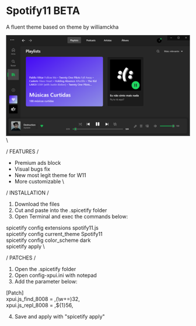 # Spotify11 BETA
A fluent theme based on theme by williamckha

![preview](https://github.com/bathtimethiago/Spotify11/blob/main/preview.png)
\

/ FEATURES /

- Premium ads block
- Visual bugs fix
- New most legit theme for W11
- More customizable
\

/ INSTALLATION /

1. Download the files
2. Cut and paste into the .spicetify folder
3. Open Terminal and exec the commands below:

spicetify config extensions spotify11.js\
spicetify config current_theme Spotify11\
spicetify config color_scheme dark\
spicetify apply
\

/ PATCHES /

1. Open the .spicetify folder
2. Open config-xpui.ini with notepad
3. Add the parameter below:

[Patch]\
xpui.js_find_8008 = ,(\w+=)32,\
xpui.js_repl_8008 = ,${1}56,

4. Save and apply with "spicetify apply"
